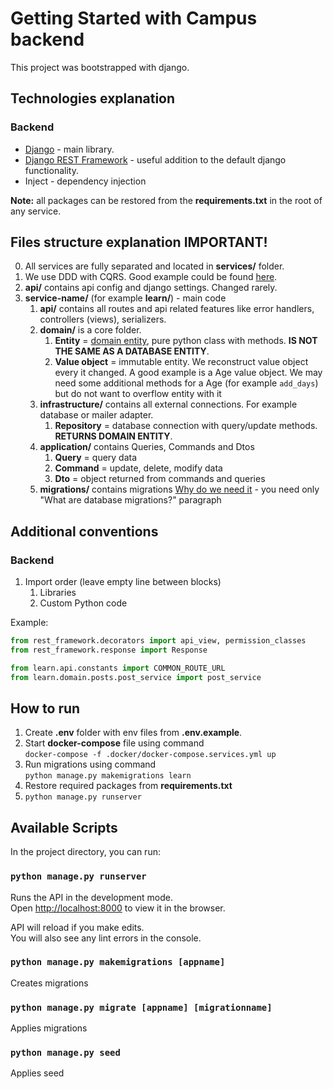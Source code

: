 # Getting Started with Campus backend

This project was bootstrapped with django.

## Technologies explanation
### Backend
- [Django](https://www.djangoproject.com/) - main library.
- [Django REST Framework](https://www.django-rest-framework.org/) - useful addition to the default django functionality.
- Inject - dependency injection

**Note:** all packages can be restored from the **requirements.txt** in the root of any service.

## Files structure explanation **IMPORTANT!**
0. All services are fully separated and located in **services/** folder.
1. We use DDD with CQRS. Good example could be found [here](https://breadcrumbscollector.tech/the-clean-architecture-in-python-how-to-write-testable-and-flexible-code/).
2. **api/** contains api config and django settings. Changed rarely.
3. **service-name/** (for example **learn/**) - main code
    1. **api/** contains all routes and api related features like error handlers, controllers (views), serializers.
    2. **domain/** is a core folder. 
        1. **Entity** = [domain entity](https://khalilstemmler.com/articles/typescript-domain-driven-design/entities/), pure python class with methods. **IS NOT THE SAME AS A DATABASE ENTITY**.
        2. **Value object** = immutable entity. We reconstruct value object every it changed. A good example is a Age value object. We may need some additional methods for a Age (for example `add_days`) but do not want to overflow entity with it
    3. **infrastructure/** contains all external connections. For example database or mailer adapter.
        1. **Repository** = database connection with query/update methods. **RETURNS DOMAIN ENTITY**.
    4. **application/** contains Queries, Commands and Dtos
        1. **Query** = query data
        2. **Command** = update, delete, modify data
        3. **Dto** = object returned from commands and queries
    5. **migrations/** contains migrations [Why do we need it](https://www.prisma.io/dataguide/types/relational/what-are-database-migrations#what-are-database-migrations) - you need only "What are database migrations?" paragraph

## Additional conventions
### Backend
1. Import order (leave empty line between blocks)
    1. Libraries
    2. Custom Python code

Example:
```python
from rest_framework.decorators import api_view, permission_classes
from rest_framework.response import Response

from learn.api.constants import COMMON_ROUTE_URL
from learn.domain.posts.post_service import post_service
```

## How to run
1. Create **.env** folder with env files from **.env.example**.
2. Start **docker-compose** file using command \
`docker-compose -f .docker/docker-compose.services.yml up`
3. Run migrations using command \
`python manage.py makemigrations learn`
4. Restore required packages from **requirements.txt**
5. `python manage.py runserver`

## Available Scripts

In the project directory, you can run:

### `python manage.py runserver`

Runs the API in the development mode.\
Open [http://localhost:8000](http://localhost:8000) to view it in the browser.

API will reload if you make edits.\
You will also see any lint errors in the console.

### `python manage.py makemigrations [appname]`

Creates migrations

### `python manage.py migrate [appname] [migrationname]`

Applies migrations

### `python manage.py seed`

Applies seed